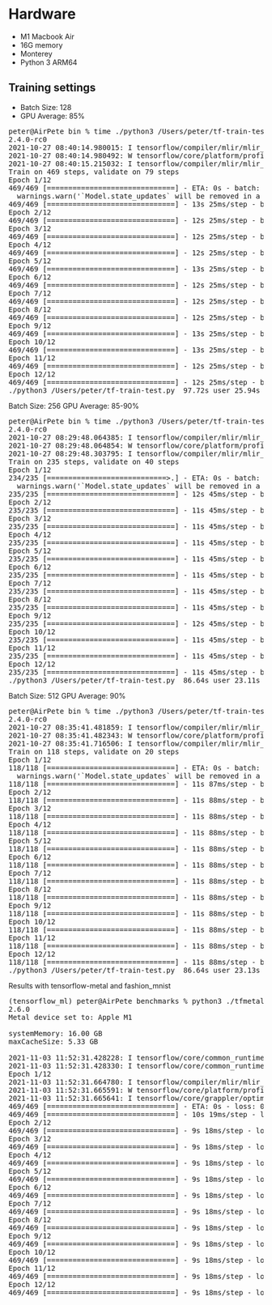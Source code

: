 # Hardware

* M1 Macbook Air
* 16G memory
* Monterey
* Python 3 ARM64

## Training settings

* Batch Size: 128
* GPU Average: 85%

<pre>
peter@AirPete bin % time ./python3 /Users/peter/tf-train-test.py
2.4.0-rc0
2021-10-27 08:40:14.980015: I tensorflow/compiler/mlir/mlir_graph_optimization_pass.cc:196] None of the MLIR optimization passes are enabled (registered 0 passes)
2021-10-27 08:40:14.980492: W tensorflow/core/platform/profile_utils/cpu_utils.cc:126] Failed to get CPU frequency: 0 Hz
2021-10-27 08:40:15.215032: I tensorflow/compiler/mlir/mlir_graph_optimization_pass.cc:116] None of the MLIR optimization passes are enabled (registered 2)
Train on 469 steps, validate on 79 steps
Epoch 1/12
469/469 [==============================] - ETA: 0s - batch: 234.0000 - size: 1.0000 - loss: 0.1576 - accuracy: 0.9530/Users/peter/tensorflow_macos_venv/lib/python3.8/site-packages/tensorflow/python/keras/engine/training.py:2325: UserWarning: `Model.state_updates` will be removed in a future version. This property should not be used in TensorFlow 2.0, as `updates` are applied automatically.
  warnings.warn('`Model.state_updates` will be removed in a future version. '
469/469 [==============================] - 13s 25ms/step - batch: 234.0000 - size: 1.0000 - loss: 0.1576 - accuracy: 0.9530 - val_loss: 0.0537 - val_accuracy: 0.9832
Epoch 2/12
469/469 [==============================] - 12s 25ms/step - batch: 234.0000 - size: 1.0000 - loss: 0.0461 - accuracy: 0.9856 - val_loss: 0.0383 - val_accuracy: 0.9891
Epoch 3/12
469/469 [==============================] - 12s 25ms/step - batch: 234.0000 - size: 1.0000 - loss: 0.0292 - accuracy: 0.9905 - val_loss: 0.0315 - val_accuracy: 0.9902
Epoch 4/12
469/469 [==============================] - 12s 25ms/step - batch: 234.0000 - size: 1.0000 - loss: 0.0190 - accuracy: 0.9937 - val_loss: 0.0439 - val_accuracy: 0.9867
Epoch 5/12
469/469 [==============================] - 13s 25ms/step - batch: 234.0000 - size: 1.0000 - loss: 0.0137 - accuracy: 0.9957 - val_loss: 0.0374 - val_accuracy: 0.9875
Epoch 6/12
469/469 [==============================] - 12s 25ms/step - batch: 234.0000 - size: 1.0000 - loss: 0.0102 - accuracy: 0.9966 - val_loss: 0.0347 - val_accuracy: 0.9907
Epoch 7/12
469/469 [==============================] - 12s 25ms/step - batch: 234.0000 - size: 1.0000 - loss: 0.0089 - accuracy: 0.9972 - val_loss: 0.0398 - val_accuracy: 0.9891
Epoch 8/12
469/469 [==============================] - 12s 25ms/step - batch: 234.0000 - size: 1.0000 - loss: 0.0075 - accuracy: 0.9975 - val_loss: 0.0383 - val_accuracy: 0.9894
Epoch 9/12
469/469 [==============================] - 13s 25ms/step - batch: 234.0000 - size: 1.0000 - loss: 0.0062 - accuracy: 0.9979 - val_loss: 0.0381 - val_accuracy: 0.9900
Epoch 10/12
469/469 [==============================] - 13s 25ms/step - batch: 234.0000 - size: 1.0000 - loss: 0.0051 - accuracy: 0.9982 - val_loss: 0.0461 - val_accuracy: 0.9891
Epoch 11/12
469/469 [==============================] - 12s 25ms/step - batch: 234.0000 - size: 1.0000 - loss: 0.0041 - accuracy: 0.9987 - val_loss: 0.0457 - val_accuracy: 0.9896
Epoch 12/12
469/469 [==============================] - 12s 25ms/step - batch: 234.0000 - size: 1.0000 - loss: 0.0041 - accuracy: 0.9987 - val_loss: 0.0499 - val_accuracy: 0.9885
./python3 /Users/peter/tf-train-test.py  97.72s user 25.94s system 80% cpu 2:33.11 total
</pre>

Batch Size: 256
GPU Average: 85-90%
<pre>
peter@AirPete bin % time ./python3 /Users/peter/tf-train-test.py 
2.4.0-rc0
2021-10-27 08:29:48.064385: I tensorflow/compiler/mlir/mlir_graph_optimization_pass.cc:196] None of the MLIR optimization passes are enabled (registered 0 passes)
2021-10-27 08:29:48.064854: W tensorflow/core/platform/profile_utils/cpu_utils.cc:126] Failed to get CPU frequency: 0 Hz
2021-10-27 08:29:48.303795: I tensorflow/compiler/mlir/mlir_graph_optimization_pass.cc:116] None of the MLIR optimization passes are enabled (registered 2)
Train on 235 steps, validate on 40 steps
Epoch 1/12
234/235 [============================>.] - ETA: 0s - batch: 116.5000 - size: 1.0000 - loss: 0.2167 - accuracy: 0.9378/Users/peter/tensorflow_macos_venv/lib/python3.8/site-packages/tensorflow/python/keras/engine/training.py:2325: UserWarning: `Model.state_updates` will be removed in a future version. This property should not be used in TensorFlow 2.0, as `updates` are applied automatically.
  warnings.warn('`Model.state_updates` will be removed in a future version. '
235/235 [==============================] - 12s 45ms/step - batch: 117.0000 - size: 1.0000 - loss: 0.2161 - accuracy: 0.9379 - val_loss: 0.0704 - val_accuracy: 0.9798
Epoch 2/12
235/235 [==============================] - 11s 45ms/step - batch: 117.0000 - size: 1.0000 - loss: 0.0547 - accuracy: 0.9838 - val_loss: 0.0468 - val_accuracy: 0.9852
Epoch 3/12
235/235 [==============================] - 11s 45ms/step - batch: 117.0000 - size: 1.0000 - loss: 0.0367 - accuracy: 0.9886 - val_loss: 0.0349 - val_accuracy: 0.9875
Epoch 4/12
235/235 [==============================] - 11s 45ms/step - batch: 117.0000 - size: 1.0000 - loss: 0.0259 - accuracy: 0.9919 - val_loss: 0.0330 - val_accuracy: 0.9888
Epoch 5/12
235/235 [==============================] - 11s 45ms/step - batch: 117.0000 - size: 1.0000 - loss: 0.0178 - accuracy: 0.9943 - val_loss: 0.0433 - val_accuracy: 0.9867
Epoch 6/12
235/235 [==============================] - 11s 45ms/step - batch: 117.0000 - size: 1.0000 - loss: 0.0139 - accuracy: 0.9958 - val_loss: 0.0358 - val_accuracy: 0.9894
Epoch 7/12
235/235 [==============================] - 11s 45ms/step - batch: 117.0000 - size: 1.0000 - loss: 0.0091 - accuracy: 0.9972 - val_loss: 0.0334 - val_accuracy: 0.9904
Epoch 8/12
235/235 [==============================] - 11s 45ms/step - batch: 117.0000 - size: 1.0000 - loss: 0.0080 - accuracy: 0.9972 - val_loss: 0.0360 - val_accuracy: 0.9896
Epoch 9/12
235/235 [==============================] - 12s 45ms/step - batch: 117.0000 - size: 1.0000 - loss: 0.0062 - accuracy: 0.9979 - val_loss: 0.0350 - val_accuracy: 0.9900
Epoch 10/12
235/235 [==============================] - 11s 45ms/step - batch: 117.0000 - size: 1.0000 - loss: 0.0038 - accuracy: 0.9988 - val_loss: 0.0344 - val_accuracy: 0.9899
Epoch 11/12
235/235 [==============================] - 11s 45ms/step - batch: 117.0000 - size: 1.0000 - loss: 0.0044 - accuracy: 0.9984 - val_loss: 0.0392 - val_accuracy: 0.9897
Epoch 12/12
235/235 [==============================] - 11s 45ms/step - batch: 117.0000 - size: 1.0000 - loss: 0.0079 - accuracy: 0.9975 - val_loss: 0.0424 - val_accuracy: 0.9894
./python3 /Users/peter/tf-train-test.py  86.64s user 23.11s system 78% cpu 2:20.20 total
</pre>

Batch Size: 512
GPU Average: 90%
<pre>
peter@AirPete bin % time ./python3 /Users/peter/tf-train-test.py
2.4.0-rc0
2021-10-27 08:35:41.481859: I tensorflow/compiler/mlir/mlir_graph_optimization_pass.cc:196] None of the MLIR optimization passes are enabled (registered 0 passes)
2021-10-27 08:35:41.482343: W tensorflow/core/platform/profile_utils/cpu_utils.cc:126] Failed to get CPU frequency: 0 Hz
2021-10-27 08:35:41.716506: I tensorflow/compiler/mlir/mlir_graph_optimization_pass.cc:116] None of the MLIR optimization passes are enabled (registered 2)
Train on 118 steps, validate on 20 steps
Epoch 1/12
118/118 [==============================] - ETA: 0s - batch: 58.5000 - size: 1.0000 - loss: 0.3117 - accuracy: 0.9087/Users/peter/tensorflow_macos_venv/lib/python3.8/site-packages/tensorflow/python/keras/engine/training.py:2325: UserWarning: `Model.state_updates` will be removed in a future version. This property should not be used in TensorFlow 2.0, as `updates` are applied automatically.
  warnings.warn('`Model.state_updates` will be removed in a future version. '
118/118 [==============================] - 11s 87ms/step - batch: 58.5000 - size: 1.0000 - loss: 0.3117 - accuracy: 0.9087 - val_loss: 0.0967 - val_accuracy: 0.9705
Epoch 2/12
118/118 [==============================] - 11s 88ms/step - batch: 58.5000 - size: 1.0000 - loss: 0.0702 - accuracy: 0.9794 - val_loss: 0.0474 - val_accuracy: 0.9838
Epoch 3/12
118/118 [==============================] - 11s 88ms/step - batch: 58.5000 - size: 1.0000 - loss: 0.0444 - accuracy: 0.9865 - val_loss: 0.0449 - val_accuracy: 0.9852
Epoch 4/12
118/118 [==============================] - 11s 88ms/step - batch: 58.5000 - size: 1.0000 - loss: 0.0342 - accuracy: 0.9894 - val_loss: 0.0334 - val_accuracy: 0.9894
Epoch 5/12
118/118 [==============================] - 11s 88ms/step - batch: 58.5000 - size: 1.0000 - loss: 0.0250 - accuracy: 0.9921 - val_loss: 0.0398 - val_accuracy: 0.9869
Epoch 6/12
118/118 [==============================] - 11s 88ms/step - batch: 58.5000 - size: 1.0000 - loss: 0.0208 - accuracy: 0.9936 - val_loss: 0.0318 - val_accuracy: 0.9895
Epoch 7/12
118/118 [==============================] - 11s 88ms/step - batch: 58.5000 - size: 1.0000 - loss: 0.0139 - accuracy: 0.9958 - val_loss: 0.0331 - val_accuracy: 0.9886
Epoch 8/12
118/118 [==============================] - 11s 88ms/step - batch: 58.5000 - size: 1.0000 - loss: 0.0113 - accuracy: 0.9966 - val_loss: 0.0294 - val_accuracy: 0.9905
Epoch 9/12
118/118 [==============================] - 11s 88ms/step - batch: 58.5000 - size: 1.0000 - loss: 0.0088 - accuracy: 0.9973 - val_loss: 0.0395 - val_accuracy: 0.9885
Epoch 10/12
118/118 [==============================] - 11s 88ms/step - batch: 58.5000 - size: 1.0000 - loss: 0.0067 - accuracy: 0.9982 - val_loss: 0.0357 - val_accuracy: 0.9906
Epoch 11/12
118/118 [==============================] - 11s 88ms/step - batch: 58.5000 - size: 1.0000 - loss: 0.0055 - accuracy: 0.9984 - val_loss: 0.0370 - val_accuracy: 0.9894
Epoch 12/12
118/118 [==============================] - 11s 88ms/step - batch: 58.5000 - size: 1.0000 - loss: 0.0041 - accuracy: 0.9986 - val_loss: 0.0356 - val_accuracy: 0.9899
./python3 /Users/peter/tf-train-test.py  86.64s user 23.13s system 79% cpu 2:17.89 total
</pre>

Results with tensorflow-metal and fashion_mnist

<pre>
(tensorflow_ml) peter@AirPete benchmarks % python3 ./tfmetal_mnist_test.py 
2.6.0
Metal device set to: Apple M1

systemMemory: 16.00 GB
maxCacheSize: 5.33 GB

2021-11-03 11:52:31.428228: I tensorflow/core/common_runtime/pluggable_device/pluggable_device_factory.cc:305] Could not identify NUMA node of platform GPU ID 0, defaulting to 0. Your kernel may not have been built with NUMA support.
2021-11-03 11:52:31.428330: I tensorflow/core/common_runtime/pluggable_device/pluggable_device_factory.cc:271] Created TensorFlow device (/job:localhost/replica:0/task:0/device:GPU:0 with 0 MB memory) -> physical PluggableDevice (device: 0, name: METAL, pci bus id: <undefined>)
Epoch 1/12
2021-11-03 11:52:31.664780: I tensorflow/compiler/mlir/mlir_graph_optimization_pass.cc:185] None of the MLIR Optimization Passes are enabled (registered 2)
2021-11-03 11:52:31.665591: W tensorflow/core/platform/profile_utils/cpu_utils.cc:128] Failed to get CPU frequency: 0 Hz
2021-11-03 11:52:31.665641: I tensorflow/core/grappler/optimizers/custom_graph_optimizer_registry.cc:112] Plugin optimizer for device_type GPU is enabled.
469/469 [==============================] - ETA: 0s - loss: 0.4252 - accuracy: 0.84792021-11-03 11:52:40.624865: I tensorflow/core/grappler/optimizers/custom_graph_optimizer_registry.cc:112] Plugin optimizer for device_type GPU is enabled.
469/469 [==============================] - 10s 19ms/step - loss: 0.4252 - accuracy: 0.8479 - val_loss: 0.3273 - val_accuracy: 0.8838
Epoch 2/12
469/469 [==============================] - 9s 18ms/step - loss: 0.2653 - accuracy: 0.9049 - val_loss: 0.2766 - val_accuracy: 0.9012
Epoch 3/12
469/469 [==============================] - 9s 18ms/step - loss: 0.2164 - accuracy: 0.9203 - val_loss: 0.2520 - val_accuracy: 0.9083
Epoch 4/12
469/469 [==============================] - 9s 18ms/step - loss: 0.1828 - accuracy: 0.9328 - val_loss: 0.2325 - val_accuracy: 0.9177
Epoch 5/12
469/469 [==============================] - 9s 18ms/step - loss: 0.1532 - accuracy: 0.9443 - val_loss: 0.2364 - val_accuracy: 0.9186
Epoch 6/12
469/469 [==============================] - 9s 18ms/step - loss: 0.1273 - accuracy: 0.9531 - val_loss: 0.2391 - val_accuracy: 0.9182
Epoch 7/12
469/469 [==============================] - 9s 18ms/step - loss: 0.1034 - accuracy: 0.9627 - val_loss: 0.2504 - val_accuracy: 0.9200
Epoch 8/12
469/469 [==============================] - 9s 18ms/step - loss: 0.0845 - accuracy: 0.9689 - val_loss: 0.2523 - val_accuracy: 0.9205
Epoch 9/12
469/469 [==============================] - 9s 18ms/step - loss: 0.0665 - accuracy: 0.9757 - val_loss: 0.2745 - val_accuracy: 0.9199
Epoch 10/12
469/469 [==============================] - 9s 18ms/step - loss: 0.0547 - accuracy: 0.9805 - val_loss: 0.2830 - val_accuracy: 0.9217
Epoch 11/12
469/469 [==============================] - 9s 18ms/step - loss: 0.0414 - accuracy: 0.9856 - val_loss: 0.3037 - val_accuracy: 0.9209
Epoch 12/12
469/469 [==============================] - 9s 18ms/step - loss: 0.0331 - accuracy: 0.9883 - val_loss: 0.3314 - val_accuracy: 0.9200
</pre>